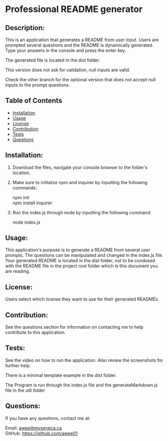 # Professional README generator


## Description:

This is an application that generates a README from user input. Users are prompted several questions and the README is dynamically generated. Type your answers in the console and press the enter key.

The generated file is located in the dist folder. 

This version does not ask for validation, null inputs are valid.

Check the other branch for the optional version that does not accept null inputs to the prompt questions.

## Table of Contents

* [Installation](#Installation)
* [Usage](#Usage)
* [License](#License)
* [Contribution](#Contribution)
* [Tests](#Tests)
* [Questions](#Questions)


## Installation:

1. Download the files, navigate your console browser to the folder's location.

2. Make sure to initialize npm and inquirer by inputting the following commands:

    npm init
    <br>
    npm install inquirer

3. Run the index.js through node by inputting the following command:

    node index.js


## Usage:

This application's purpose is to generate a README from several user prompts. The questions can be manipulated and changed in the index.js file. Your generated README is located in the dist folder, not to be condused with the README file in the project root folder which is this document you are reading.


## License:

Users select which license they want to use for their generated READMEs.

## Contribution:

See the questions section for information on contacting me to help contribute to this application.

## Tests:

See the video on how to run the application. Also review the screenshots for further help.

There is a minimal template example in the dist folder. 

The Program is run through the index.js file and the generateMarkdown.js file in the util folder


## Questions:

If you have any questions, contact me at:

Email: awee@myseneca.ca
<br>
GitHub: https://github.com/awee01
